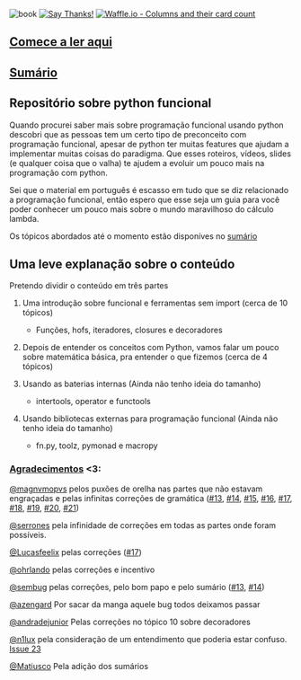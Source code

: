 ![book](https://img.shields.io/badge/Livro-Em%20deselvovimento-yellowgreen.svg)
[![Say Thanks!](https://img.shields.io/badge/Say%20Thanks-!-1EAEDB.svg)](https://saythanks.io/to/z4r4tu5tr4)
[![Waffle.io - Columns and their card count](https://badge.waffle.io/dunossauro/python-funcional.svg?columns=all)](https://waffle.io/dunossauro/python-funcional)
 
 
## [Comece a ler aqui](https://dunossauro.github.io/python-funcional/roteiros/00_introducao.html)
 
 
## [Sumário](https://dunossauro.github.io/python-funcional/sumario.html)

 
## Repositório sobre python funcional

Quando procurei saber mais sobre programação funcional usando python descobri que as pessoas tem um certo tipo de preconceito com programação funcional, apesar de python ter muitas features que ajudam a implementar muitas coisas do paradigma. Que esses roteiros, vídeos, slides (e qualquer coisa que o valha) te ajudem a evoluir um pouco mais na programação com python.

Sei que o material em português é escasso em tudo que se diz relacionado a programação funcional, então espero que esse seja um guia para você poder conhecer um pouco mais sobre o mundo maravilhoso do cálculo lambda.

Os tópicos abordados até o momento estão disponíves no [sumário](sumario.md)


## Uma leve explanação sobre o conteúdo

Pretendo dividir o conteúdo em três partes

1. Uma introdução sobre funcional e ferramentas sem import (cerca de 10 tópicos)
    - Funções, hofs, iteradores, closures e decoradores

2. Depois de entender os conceitos com Python, vamos falar um pouco sobre matemática básica, pra entender o que fizemos (cerca de 4 tópicos)

3. Usando as baterias internas (Ainda não tenho ideia do tamanho)
    - intertools, operator e functools

4. Usando bibliotecas externas para programação funcional (Ainda não tenho ideia do tamanho)
    - fn.py, toolz, pymonad e macropy


### [Agradecimentos](https://github.com/dunossauro/python-funcional/graphs/contributors) <3:

[@magnvmopvs](https://github.com/magnvmopvs) pelos puxões de orelha nas partes que não estavam engraçadas e pelas infinitas correções de gramática ([#13](https://github.com/dunossauro/python-funcional/issues/13), [#14](https://github.com/dunossauro/python-funcional/issues/14), [#15](https://github.com/dunossauro/python-funcional/issues/15), [#16](https://github.com/dunossauro/python-funcional/issues/16), [#17](https://github.com/dunossauro/python-funcional/issues/17), [#18](https://github.com/dunossauro/python-funcional/issues/18), [#19](https://github.com/dunossauro/python-funcional/issues/19), [#20](https://github.com/dunossauro/python-funcional/issues/20),
[#21](https://github.com/dunossauro/python-funcional/issues/21))

[@serrones](https://github.com/Serrones) pela infinidade de correções em todas as partes onde foram possíveis.

[@Lucasfeelix](https://github.com/Lucasfeelix) pelas correções ([#17](https://github.com/dunossauro/python-funcional/issues/17))

[@ohrlando](https://github.com/ohrlando) pelas correções e incentivo

[@sembug](https://github.com/sembug) pelas correções, pelo bom papo e pelo sumário ([#13](https://github.com/dunossauro/python-funcional/issues/13), [#14](https://github.com/dunossauro/python-funcional/issues/14))

[@azengard](https://github.com/azengard) Por sacar da manga aquele bug todos deixamos passar

[@andradejunior](https://github.com/andradejunior) Pelas correções no tópico 10 sobre decoradores

[@n1lux](https://github.com/n1lux) pela consideração de um entendimento que poderia estar confuso. [Issue 23](https://github.com/dunossauro/python-funcional/issues/13)

[@Matiusco](https://github.com/dunossauro/python-funcional/pull/51) Pela adição dos sumários
